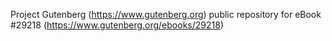 Project Gutenberg (https://www.gutenberg.org) public repository for eBook #29218 (https://www.gutenberg.org/ebooks/29218)

